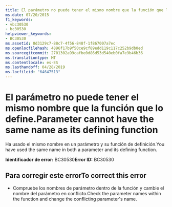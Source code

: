 ```yaml
---
title: El parámetro no puede tener el mismo nombre que la función que lo define.
ms.date: 07/20/2015
f1_keywords:
- vbc30530
- bc30530
helpviewer_keywords:
- BC30530
ms.assetid: 8d3129c7-88c7-4f56-848f-1f867007a7ec
ms.openlocfilehash: 4896f17b9f50ce9cf89edd119c117c252b9db0ed
ms.sourcegitcommit: 2701302a99cafbe0d86d53d540eb0fa7e9b46b36
ms.translationtype: MT
ms.contentlocale: es-ES
ms.lasthandoff: 04/28/2019
ms.locfileid: "64647513"
---
```

# <a name="parameter-cannot-have-the-same-name-as-its-defining-function"></a><span data-ttu-id="bf56c-102">El parámetro no puede tener el mismo nombre que la función que lo define.</span><span class="sxs-lookup"><span data-stu-id="bf56c-102">Parameter cannot have the same name as its defining function</span></span>
<span data-ttu-id="bf56c-103">Ha usado el mismo nombre en un parámetro y su función de definición.</span><span class="sxs-lookup"><span data-stu-id="bf56c-103">You have used the same name in both a parameter and its defining function.</span></span>  
  
 <span data-ttu-id="bf56c-104">**Identificador de error:** BC30530</span><span class="sxs-lookup"><span data-stu-id="bf56c-104">**Error ID:** BC30530</span></span>  
  
## <a name="to-correct-this-error"></a><span data-ttu-id="bf56c-105">Para corregir este error</span><span class="sxs-lookup"><span data-stu-id="bf56c-105">To correct this error</span></span>  
  
- <span data-ttu-id="bf56c-106">Compruebe los nombres de parámetro dentro de la función y cambie el nombre del parámetro en conflicto.</span><span class="sxs-lookup"><span data-stu-id="bf56c-106">Check the parameter names within the function and change the conflicting parameter's name.</span></span>